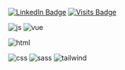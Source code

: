 [![LinkedIn Badge](https://img.shields.io/badge/LinkedIn-Profile-informational?style=for-the-badge&logo=linkedin&logoColor=white&color=0D76A8)](https://www.linkedin.com/in/hakan-akgül/)
[![Visits Badge](https://badges.pufler.dev/visits/hakan-akgul/hakan-akgul?style=for-the-badge)](https://github.com/hakan-akgul)


![js](https://img.shields.io/badge/Code-JavaScript-informational?style=for-the-badge&logo=JavaScript&logoColor=white&color=EFD81D)
![vue](https://img.shields.io/badge/Code-Vue-informational?style=for-the-badge&logo=VueJs&logoColor=white&color=42BF94)

![html](https://img.shields.io/badge/Code-Html-informational?style=for-the-badge&logo=html&logoColor=white&color=E96228)

![css](https://img.shields.io/badge/Code-css-informational?style=for-the-badge&logo=css&logoColor=white&color=2862E9)
![sass](https://img.shields.io/badge/Code-sass-informational?style=for-the-badge&logo=sass&logoColor=white&color=C76395)
![tailwind](https://img.shields.io/badge/Code-tailwindcss-informational?style=for-the-badge&logo=tailwindcss&logoColor=white&color=14BDB3)

